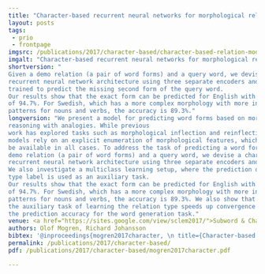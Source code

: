 ```yaml
---
title: "Character-based recurrent neural networks for morphological relational reasoning"
layout: posts
tags:
 - prio
 - frontpage
imgsrc: /publications/2017/character-based/character-based-relation-model.svg
imgalt: "Character-based recurrent neural networks for morphological relational reasoning. The <em>FC relation</em> layer is connected to an auxilliary output layer, trained to predict a label for the current type of relation. The final output is generated by the <em>Decoder RNN</em>."
shortversion: "
Given a demo relation (a pair of word forms) and a query word, we devise a character-based
recurrent neural network architecture using three separate encoders and a decoder,
trained to predict the missing second form of the query word.
Our results show that the exact form can be predicted for English with an accuracy
of 94.7%. For Swedish, which has a more complex morphology with more inflectional
patterns for nouns and verbs, the accuracy is 89.3%."
longversion: "We present a model for predicting word forms based on morphological relational
reasoning with analogies. While previous
work has explored tasks such as morphological inflection and reinflection, these
models rely on an explicit enumeration of morphological features, which may not
be available in all cases. To address the task of predicting a word form given a
demo relation (a pair of word forms) and a query word, we devise a character-based
recurrent neural network architecture using three separate encoders and a decoder.
We also investigate a multiclass learning setup, where the prediction of the relation
type label is used as an auxiliary task.
Our results show that the exact form can be predicted for English with an accuracy
of 94.7%. For Swedish, which has a more complex morphology with more inflectional
patterns for nouns and verbs, the accuracy is 89.3%. We also show that using
the auxiliary task of learning the relation type speeds up convergence and improves
the prediction accuracy for the word generation task."
venue: <a href="https://sites.google.com/view/sclem2017/">Subword & Character Level Models in NLP (SCLeM) workshop at EMNLP 2017</a> in Copenhagen, Denmark, September 7.
authors: Olof Mogren, Richard Johansson
bibtex: '@inproceedings{mogren2017character, \n title={Character-based recurrent neural networks for morphological relational reasoning}, \n author={Olof Mogren and Richard Johansson}, \n booktitle={Subword & Character Level Models in NLP (SCLeM) workshop at EMNLP 2017}, \n pages={1}, \n year={2017}}'
permalink: /publications/2017/character-based/
pdf: /publications/2017/character-based/mogren2017character.pdf

---
```


